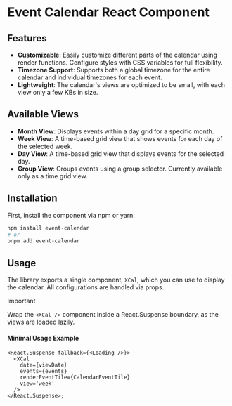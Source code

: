 # Event Calendar React Component

## Features
- **Customizable**: Easily customize different parts of the calendar using render functions. Configure styles with CSS variables for full flexibility.
- **Timezone Support**: Supports both a global timezone for the entire calendar and individual timezones for each event.
- **Lightweight**: The calendar's views are optimized to be small, with each view only a few KBs in size.

## Available Views
- **Month View**: Displays events within a day grid for a specific month.
- **Week View**: A time-based grid view that shows events for each day of the selected week.
- **Day View**: A time-based grid view that displays events for the selected day.
- **Group View**: Groups events using a group selector. Currently available only as a time grid view.

## Installation

First, install the component via npm or yarn:

```bash
npm install event-calendar
# or
pnpm add event-calendar
```


## Usage
The library exports a single component, `XCal`, which you can use to display the calendar. All configurations are handled via props.


> [!IMPORTANT]
>  Wrap the `<XCal />` component inside a React.Suspense boundary, as the views are loaded lazily.

#### Minimal Usage Example
```tsx
<React.Suspense fallback={<Loading />}>
  <XCal
    date={viewDate}
    events={events}
    renderEventTile={CalendarEventTile}
    view='week'
  />
</React.Suspense>;
```
